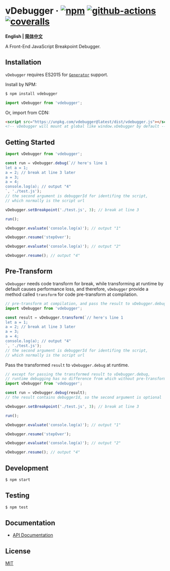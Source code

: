 # vDebugger &middot; [![npm](https://img.shields.io/npm/v/vdebugger.svg?style=flat-square)](https://www.npmjs.com/package/vdebugger) [![github-actions](https://img.shields.io/github/workflow/status/wechatjs/vdebugger/Coverage.svg?style=flat-square)](https://github.com/wechatjs/vdebugger/actions/workflows/coverage.yml) [![coveralls](https://img.shields.io/coveralls/github/wechatjs/vdebugger.svg?style=flat-square)](https://coveralls.io/github/wechatjs/vdebugger)

**English | [简体中文](./README_CN.md)**

A Front-End JavaScript Breakpoint Debugger.

## Installation

`vDebugger` requires ES2015 for [`Generator`](https://developer.mozilla.org/en-US/docs/Web/JavaScript/Reference/Global_Objects/Generator) support.

Install by NPM:

```bash
$ npm install vdebugger
```

```js
import vDebugger from 'vdebugger';
```

Or, import from CDN:

```html
<script src="https://unpkg.com/vdebugger@latest/dist/vdebugger.js"></script>
<!-- vDebugger will mount at global like window.vDebugger by default -->
```

## Getting Started

```js
import vDebugger from 'vdebugger';

const run = vDebugger.debug(`// here's line 1
let a = 1;
a = 2; // break at line 3 later
a = 3;
a = 4;
console.log(a); // output "4"
`, './test.js');
// the second argument is debuggerId for identifing the script,
// which normally is the script url

vDebugger.setBreakpoint('./test.js', 3); // break at line 3

run();

vDebugger.evaluate('console.log(a)'); // output "1"

vDebugger.resume('stepOver');

vDebugger.evaluate('console.log(a)'); // output "2"

vDebugger.resume(); // output "4"
```

## Pre-Transform

`vDebugger` needs code transform for break, while transforming at runtime by default causes performance loss, and therefore, `vDebugger` provide a method called `transform` for code pre-transform at compilation.

```js
// pre-transform at compilation, and pass the result to vDebugger.debug at runtime
import vDebugger from 'vdebugger';

const result = vDebugger.transform(`// here's line 1
let a = 1;
a = 2; // break at line 3 later
a = 3;
a = 4;
console.log(a); // output "4"
`, './test.js');
// the second argument is debuggerId for identifing the script,
// which normally is the script url
```

Pass the transformed `result` to `vDebugger.debug` at runtime.

```js
// except for passing the transformed result to vDebugger.debug,
// runtime debugging has no difference from which without pre-transform
import vDebugger from 'vdebugger';

const run = vDebugger.debug(result);
// the result contains debuggerId, so the second argument is optional

vDebugger.setBreakpoint('./test.js', 3); // break at line 3

run();

vDebugger.evaluate('console.log(a)'); // output "1"

vDebugger.resume('stepOver');

vDebugger.evaluate('console.log(a)'); // output "2"

vDebugger.resume(); // output "4"
```

## Development

```bash
$ npm start
```

## Testing

```bash
$ npm test
```

## Documentation

- [API Documentation](./docs/API.md)

## License

[MIT](./LICENSE)
